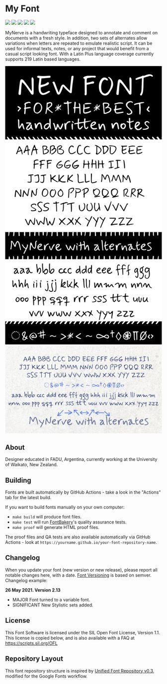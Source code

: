 # My Font

[![][Fontbakery]](https://carolinashort.github.io/MyNerve/fontbakery-report.html)
[![][Universal]](https://carolinashort.github.io/MyNerve/fontbakery-report.html)
[![][GF Profile]](https://carolinashort.github.io/MyNerve/fontbakery-report.html)
[![][Outline Correctness]](https://carolinashort.github.io/MyNerve/fontbakery-report.html)
[![][Shaping]](https://carolinashort.github.io/MyNerve/fontbakery-report.html)

[Fontbakery]: https://img.shields.io/endpoint?url=https%3A%2F%2Fraw.githubusercontent.com%2Fcarolinashort%2FMyNerve%2Fgh-pages%2Fbadges%2Foverall.json
[GF Profile]: https://img.shields.io/endpoint?url=https%3A%2F%2Fraw.githubusercontent.com%2Fcarolinashort%2FMyNerve%2Fgh-pages%2Fbadges%2FGoogleFonts.json
[Outline Correctness]: https://img.shields.io/endpoint?url=https%3A%2F%2Fraw.githubusercontent.com%2Fcarolinashort%2FMyNerve%2Fgh-pages%2Fbadges%2FOutlineCorrectnessChecks.json
[Shaping]: https://img.shields.io/endpoint?url=https%3A%2F%2Fraw.githubusercontent.com%2Fcarolinashort%2FMyNerve%2Fgh-pages%2Fbadges%2FShapingChecks.json
[Universal]: https://img.shields.io/endpoint?url=https%3A%2F%2Fraw.githubusercontent.com%2Fcarolinashort%2FMyNerve%2Fgh-pages%2Fbadges%2FUniversal.json

MyNerve is a handwriting typeface designed to annotate and comment on documents with a fresh style. In addition, two sets of alternates allow variations when letters are repeated to emulate realistic script. It can be used for informal texts, notes, or any project that would benefit from a casual script looking font. With a Latin Plus language coverage currently supports 219 Latin based languages.

![Sample Image](documentation/image1.png)
![Sample Image](documentation/MyNerve-all.png)


## About

Designer educated in FADU, Argentina, currently working at the University of Waikato, New Zealand.

## Building

Fonts are built automatically by GitHub Actions - take a look in the "Actions" tab for the latest build.

If you want to build fonts manually on your own computer:

* `make build` will produce font files.
* `make test` will run [FontBakery](https://github.com/googlefonts/fontbakery)'s quality assurance tests.
* `make proof` will generate HTML proof files.

The proof files and QA tests are also available automatically via GitHub Actions - look at `https://yourname.github.io/your-font-repository-name`.

## Changelog

When you update your font (new version or new release), please report all notable changes here, with a date.
[Font Versioning](https://github.com/googlefonts/gf-docs/tree/main/Spec#font-versioning) is based on semver. 
Changelog example:

**26 May 2021. Version 2.13**
- MAJOR Font turned to a variable font.
- SIGNIFICANT New Stylistic sets added.

## License

This Font Software is licensed under the SIL Open Font License, Version 1.1.
This license is copied below, and is also available with a FAQ at
https://scripts.sil.org/OFL

## Repository Layout

This font repository structure is inspired by [Unified Font Repository v0.3](https://github.com/unified-font-repository/Unified-Font-Repository), modified for the Google Fonts workflow.
